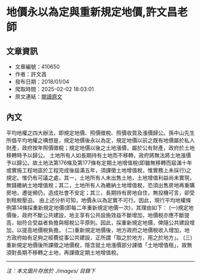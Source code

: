 # 地價永以為定與重新規定地價,許文昌老師

## 文章資訊
- 文章編號：410650
- 作者：許文昌
- 發布日期：2018/01/04
- 爬取時間：2025-02-02 18:03:01
- 原文連結：[閱讀原文](https://real-estate.get.com.tw/Columns/detail.aspx?no=410650)

## 內文
平均地權之四大辦法，即規定地價、照價徵稅、照價收買及漲價歸公。孫中山先生所倡平均地權之構想是，規定地價後永以為定，規定地價以前之既有地價屬於私人財產，政府按年照價徵稅；規定地價以後之土地漲價，屬於公有財產，政府於土地移轉時予以歸公。
土地所有人如長期持有土地而不移轉，政府將無法將土地漲價予以歸公。故土地法第176條及第177條有定期土地增值稅(即雖無移轉而屆滿十年或實施工程地區於工程完成後屆滿五年，須課徵土地增值稅，惟實務上未採行)之規定。惟仍有可議之處，其一，土地所有人未出售土地，土地增值利益尚未實現，無錢繳納土地增值稅；其二，土地所有人為繳納土地增值稅，恐須出售房地再重購房地，遷徙頻仍，造成社會不安定；其三，長期持有房地自住，無投機可言，卻受到租稅壓迫。
由上述分析可知，地價永以為定實不可行。因此，現行平均地權條例第14條採重新規定地價(即每二年重新規定地價一次)，其理由如下：
(一)規定地價後，政府不斷公共建設，地主享有公共設施效益不斷增加，地價稅亦應不斷提高，始符合受益者負擔與租稅公平原則。因此，採重新規定地價，俾隨公共建設增加，以提高地價稅負擔。
(二)重新規定地價後，地方政府之地價稅收入增加，地方政府始有足夠之經費從事公共建設，正所謂「取之於地方，用之於地方」。
(三)重新規定地價後所課徵之地價稅，隱含就土地漲價部分課徵「土地增值租」，故無須對長期不移轉之土地，再課徵定期土地增值稅。

---
*注：本文圖片存放於 ./images/ 目錄下*
